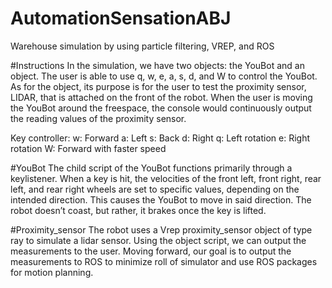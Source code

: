 # AutomationSensationABJ
Warehouse simulation by using particle filtering, VREP, and ROS

#Instructions
In the simulation, we have two objects: the YouBot and an object. The user is able to use q, w, e, a, s, d, and W to control the YouBot. As for the object, its purpose is for the user to test the proximity sensor, LIDAR, that is attached on the front of the robot. When the user is moving the YouBot around the freespace, the console would continuously output the reading values of the proximity sensor. 

Key controller:
w: Forward
a: Left
s: Back
d: Right
q: Left rotation
e: Right rotation
W: Forward with faster speed
 

#YouBot
The child script of the YouBot functions primarily through a keylistener. When a key is hit, the velocities of the front left, front right, rear left, and rear right wheels are set to specific values, depending on the intended direction. This causes the YouBot to move in said direction. The robot doesn’t coast, but rather, it brakes once the key is lifted.


#Proximity_sensor
	The robot uses a Vrep proximity_sensor object of type ray to simulate a lidar sensor. Using the object script, we can output the measurements to the user. 
Moving forward, our goal is to output the measurements to ROS to minimize roll of simulator and use ROS packages for motion planning.
